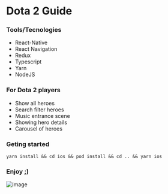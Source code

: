 # Dota 2 Guide

### Tools/Tecnologies

- React-Native
- React Navigation
- Redux
- Typescript
- Yarn
- NodeJS

### For Dota 2 players 

- Show all heroes
- Search filter heroes 
- Music entrance scene
- Showing hero details
- Carousel of heroes

### Geting started

```
yarn install && cd ios && pod install && cd .. && yarn ios
```

### Enjoy ;)

![image](https://user-images.githubusercontent.com/52223211/166822468-7b3ab791-9bf8-41cc-9281-cc6a2c806d49.png)

